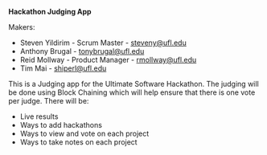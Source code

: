 __Hackathon Judging App__


Makers:
+ Steven Yildirim - Scrum Master - steveny@ufl.edu
+ Anthony Brugal - tonybrugal@ufl.edu
+ Reid Mollway - Product Manager - rmollway@ufl.edu
+ Tim Mai - shiperl@ufl.edu


This is a Judging app for the Ultimate Software Hackathon.
The judging will be done using Block Chaining which will help ensure that there
is one vote per judge.
There will be:
+ Live results
+ Ways to add hackathons
+ Ways to view and vote on each project
+ Ways to take notes on each project
